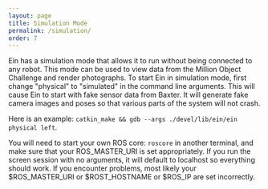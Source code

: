 ```yaml
---
layout: page
title: Simulation Mode
permalink: /simulation/
order: 7
---
```


Ein has a simulation mode that allows it to run without being
connected to any robot.  This mode can be used to view data from the
Million Object Challenge and render photographs.  To start Ein in
simulation mode, first change "physical" to "simulated" in the command
line arguments.  This will cause Ein to start with fake sensor data
from Baxter.  It will generate fake camera images and poses so that
various parts of the system will not crash.

Here is an example:  `catkin_make && gdb --args ./devel/lib/ein/ein  physical left`. 

You will need to start your own ROS core: `roscore` in another
terminal, and make sure that your ROS_MASTER_URI is set appropriately.
If you run the screen session with no arguments, it will default to
localhost so everything should work.  If you encounter problems, most
likely your $ROS_MASTER_URI or $ROST_HOSTNAME or $ROS_IP are set
incorrectly.
